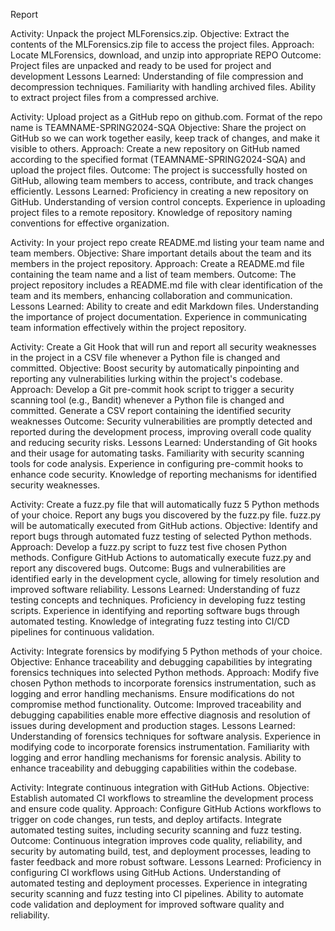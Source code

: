 Report

Activity: Unpack the project MLForensics.zip.
Objective: Extract the contents of the MLForensics.zip file to access the project files.
Approach: Locate MLForensics, download, and unzip into appropriate REPO
Outcome: Project files are unpacked and ready to be used for project and development
Lessons Learned:
    Understanding of file compression and decompression techniques. 
    Familiarity with handling archived files.
    Ability to extract project files from a compressed archive.

Activity: Upload project as a GitHub repo on github.com. Format of the repo name is TEAMNAME-SPRING2024-SQA
Objective: Share the project on GitHub so we can work together easily, keep track of changes, and make it visible to others.
Approach: Create a new repository on GitHub named according to the specified format (TEAMNAME-SPRING2024-SQA) and upload the project files.
Outcome: The project is successfully hosted on GitHub, allowing team members to access, contribute, and track changes efficiently.
Lessons Learned:
    Proficiency in creating a new repository on GitHub.
    Understanding of version control concepts.
    Experience in uploading project files to a remote repository.
    Knowledge of repository naming conventions for effective organization.

Activity: In your project repo create README.md listing your team name and team members.
Objective: Share important details about the team and its members in the project repository.
Approach: Create a README.md file containing the team name and a list of team members.
Outcome: The project repository includes a README.md file with clear identification of the team and its members, enhancing collaboration and communication.
Lessons Learned:
    Ability to create and edit Markdown files.
    Understanding the importance of project documentation.
    Experience in communicating team information effectively within the project repository.

Activity: Create a Git Hook that will run and report all security weaknesses in the project in a CSV file whenever a Python file is changed and committed.
Objective: Boost security by automatically pinpointing and reporting any vulnerabilities lurking within the project's codebase.
Approach: Develop a Git pre-commit hook script to trigger a security scanning tool (e.g., Bandit) whenever a Python file is changed and committed. Generate a CSV report containing the identified security weaknesses
Outcome: Security vulnerabilities are promptly detected and reported during the development process, improving overall code quality and reducing security risks.
Lessons Learned:
    Understanding of Git hooks and their usage for automating tasks.
    Familiarity with security scanning tools for code analysis.
    Experience in configuring pre-commit hooks to enhance code security.
    Knowledge of reporting mechanisms for identified security weaknesses.

Activity: Create a fuzz.py file that will automatically fuzz 5 Python methods of your choice. Report any bugs you discovered by the fuzz.py file. fuzz.py will be automatically executed from GitHub actions.
Objective: Identify and report bugs through automated fuzz testing of selected Python methods.
Approach: Develop a fuzz.py script to fuzz test five chosen Python methods. Configure GitHub Actions to automatically execute fuzz.py and report any discovered bugs.
Outcome: Bugs and vulnerabilities are identified early in the development cycle, allowing for timely resolution and improved software reliability.
Lessons Learned:
    Understanding of fuzz testing concepts and techniques.
    Proficiency in developing fuzz testing scripts.
    Experience in identifying and reporting software bugs through automated testing.
    Knowledge of integrating fuzz testing into CI/CD pipelines for continuous validation.

Activity: Integrate forensics by modifying 5 Python methods of your choice.
Objective: Enhance traceability and debugging capabilities by integrating forensics techniques into selected Python methods.
Approach: Modify five chosen Python methods to incorporate forensics instrumentation, such as logging and error handling mechanisms. Ensure modifications do not compromise method functionality.
Outcome: Improved traceability and debugging capabilities enable more effective diagnosis and resolution of issues during development and production stages.
Lessons Learned:
    Understanding of forensics techniques for software analysis.
    Experience in modifying code to incorporate forensics instrumentation.
    Familiarity with logging and error handling mechanisms for forensic analysis.
    Ability to enhance traceability and debugging capabilities within the codebase.

Activity: Integrate continuous integration with GitHub Actions. 
Objective: Establish automated CI workflows to streamline the development process and ensure code quality.
Approach: Configure GitHub Actions workflows to trigger on code changes, run tests, and deploy artifacts. Integrate automated testing suites, including security scanning and fuzz testing.
Outcome: Continuous integration improves code quality, reliability, and security by automating build, test, and deployment processes, leading to faster feedback and more robust software.
Lessons Learned:
    Proficiency in configuring CI workflows using GitHub Actions.
    Understanding of automated testing and deployment processes.
    Experience in integrating security scanning and fuzz testing into CI pipelines.
    Ability to automate code validation and deployment for improved software quality and reliability.
